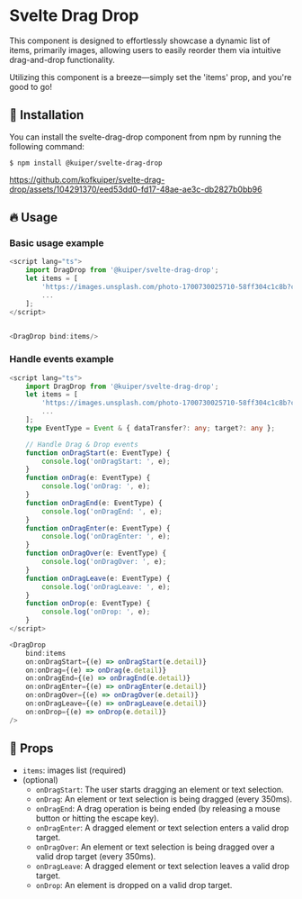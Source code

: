 # Svelte Drag Drop

This component is designed to effortlessly showcase a dynamic list of items, primarily images, allowing users to easily reorder them via intuitive drag-and-drop functionality.

Utilizing this component is a breeze—simply set the 'items' prop, and you're good to go! 

## :rocket: Installation
You can install the svelte-drag-drop component from npm by running the following command:
```
$ npm install @kuiper/svelte-drag-drop
```


https://github.com/kofkuiper/svelte-drag-drop/assets/104291370/eed53dd0-fd17-48ae-ae3c-db2827b0bb96


## :fire: Usage
### Basic usage example
```ts
<script lang="ts">
	import DragDrop from '@kuiper/svelte-drag-drop';
	let items = [
		'https://images.unsplash.com/photo-1700730025710-58ff304c1c8b?crop=entropy&cs=tinysrgb&fit=max&fm=jpg&ixid=MnwxfDB8MXxyYW5kb218MHx8fHx8fHx8MTcwMTc4MTEyMA&ixlib=rb-4.0.3&q=80&w=1080',
        ...
	];
</script>


<DragDrop bind:items/>
```

### Handle events example

```ts
<script lang="ts">
	import DragDrop from '@kuiper/svelte-drag-drop';
	let items = [
		'https://images.unsplash.com/photo-1700730025710-58ff304c1c8b?crop=entropy&cs=tinysrgb&fit=max&fm=jpg&ixid=MnwxfDB8MXxyYW5kb218MHx8fHx8fHx8MTcwMTc4MTEyMA&ixlib=rb-4.0.3&q=80&w=1080',
        ...
	];
	type EventType = Event & { dataTransfer?: any; target?: any };

	// Handle Drag & Drop events
	function onDragStart(e: EventType) {
		console.log('onDragStart: ', e);
	}
	function onDrag(e: EventType) {
		console.log('onDrag: ', e);
	}
	function onDragEnd(e: EventType) {
		console.log('onDragEnd: ', e);
	}
	function onDragEnter(e: EventType) {
		console.log('onDragEnter: ', e);
	}
	function onDragOver(e: EventType) {
		console.log('onDragOver: ', e);
	}
	function onDragLeave(e: EventType) {
		console.log('onDragLeave: ', e);
	}
	function onDrop(e: EventType) {
		console.log('onDrop: ', e);
	}
</script>

<DragDrop
	bind:items
	on:onDragStart={(e) => onDragStart(e.detail)}
	on:onDrag={(e) => onDrag(e.detail)}
	on:onDragEnd={(e) => onDragEnd(e.detail)}
	on:onDragEnter={(e) => onDragEnter(e.detail)}
	on:onDragOver={(e) => onDragOver(e.detail)}
	on:onDragLeave={(e) => onDragLeave(e.detail)}
	on:onDrop={(e) => onDrop(e.detail)}
/>

```

## :tada: Props
- `items`: images list (required)
- (optional)
  - `onDragStart`: The user starts dragging an element or text selection.
  - `onDrag`: An element or text selection is being dragged (every 350ms).
  - `onDragEnd`: A drag operation is being ended (by releasing a mouse button or hitting the escape key).
  - `onDragEnter`: A dragged element or text selection enters a valid drop target.
  - `onDragOver`: An element or text selection is being dragged over a valid drop target (every 350ms).
  - `onDragLeave`: A dragged element or text selection leaves a valid drop target.
  - `onDrop`: An element is dropped on a valid drop target.
